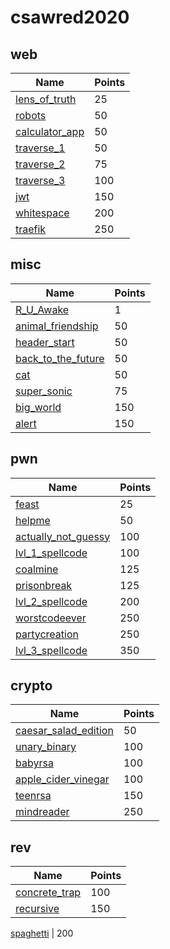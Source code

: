 # csawred2020

## web
Name | Points
-----|--------
[lens_of_truth](lens_of_truth/README.md) | 25
[robots](robots/README.md) | 50
[calculator_app](calculator_app/README.md) | 50
[traverse_1](traverse_1/README.md) | 50
[traverse_2](traverse_2/README.md) | 75
[traverse_3](traverse_3/README.md) | 100
[jwt](jwt/README.md) | 150
[whitespace](whitespace/README.md) | 200
[traefik](traefik/README.md) | 250

## misc
Name | Points
-----|--------
[R_U_Awake](R_U_Awake/README.md) | 1
[animal_friendship](animal_friendship/README.md) | 50
[header_start](header_start/README.md) | 50
[back_to_the_future](back_to_the_future/README.md) | 50
[cat](cat/README.md) | 50
[super_sonic](super_sonic/README.md) | 75
[big_world](big_world/README.md) | 150
[alert](alert/README.md) | 150

## pwn
Name | Points
-----|--------
[feast](feast/README.md) | 25
[helpme](helpme/README.md) | 50
[actually_not_guessy](actually_not_guessy/README.md) | 100
[lvl_1_spellcode](lvl_1_spellcode/README.md) | 100
[coalmine](coalmine/README.md) | 125
[prisonbreak](prisonbreak/README.md) | 125
[lvl_2_spellcode](lvl_2_spellcode/README.md) | 200
[worstcodeever](worstcodeever/README.md) | 250
[partycreation](partycreation/README.md) | 250
[lvl_3_spellcode](lvl_3_spellcode/README.md) | 350

## crypto
Name | Points
-----|--------
[caesar_salad_edition](caesar_salad_edition/README.md) | 50
[unary_binary](unary_binary/README.md) | 100
[babyrsa](babyrsa/README.md) | 100
[apple_cider_vinegar](apple_cider_vinegar/README.md) | 100
[teenrsa](teenrsa/README.md) | 150
[mindreader](mindreader/README.md) | 250

## rev
Name | Points
-----|--------
[concrete_trap](concrete_trap/README.md) | 100
[recursive](recursive/README.md) | 150

[spaghetti](spaghetti/README.md) | 200
